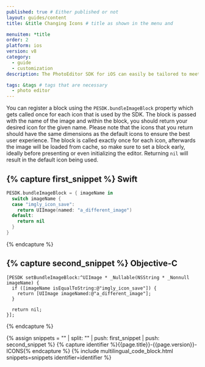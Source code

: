 ```yaml
---
published: true # Either published or not
layout: guides/content
title: &title Changing Icons # title as shown in the menu and

menuitem: *title
order: 2
platform: ios
version: v8
category:
  - guide
  - customization
description: The PhotoEditor SDK for iOS can easily be tailored to meet your business needs. Learn how to swiftly create the editor your use-case requires.

tags: &tags # tags that are necessary
  - photo editor
---
```


You can register a block using the `PESDK.bundleImageBlock` property which gets called once for each icon that is used by the SDK. The block is passed with the name of the image and within the block, you should return your desired icon for the given name. Please note that the icons that you return should have the same dimensions as the default icons to ensure the best user experience. The block is called exactly once for each icon, afterwards the image will be loaded from cache, so make sure to set a block early, ideally before presenting or even initializing the editor. Returning `nil` will result in the default icon being used.

{% capture first_snippet %}
Swift
---
```swift
PESDK.bundleImageBlock = { imageName in
  switch imageName {
  case "imgly_icon_save":
    return UIImage(named: "a_different_image")
  default:
    return nil
  }
}
```
{% endcapture %}

{% capture second_snippet %}
Objective-C
---
```objc
[PESDK setBundleImageBlock:^UIImage * _Nullable(NSString * _Nonnull imageName) {
  if ([imageName isEqualToString:@"imgly_icon_save"]) {
    return [UIImage imageNamed:@"a_different_image"];
  }

  return nil;
}];
```
{% endcapture %}

{% assign snippets = "" | split: "" | push: first_snippet | push: second_snippet %}
{% capture identifier %}{{page.title}}-{{page.version}}-ICONS{% endcapture %}
{% include multilingual_code_block.html snippets=snippets identifier=identifier %}